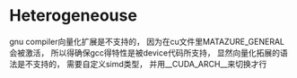# Heterogeneouse

gnu compiler向量化扩展是不支持的， 因为在cu文件里MATAZURE_GENERAL会被激活， 所以得确保gcc得特性是被device代码所支持， 显然向量化拓展的语法是不支持的， 需要自定义simd类型， 并用__CUDA_ARCH__来切换才行

